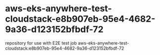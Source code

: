 # aws-eks-anywhere-test-cloudstack-e8b907eb-95e4-4682-9a36-d123152bfbdf-72
repository for use with E2E test job aws-eks-anywhere-test-cloudstack:e8b907eb-95e4-4682-9a36-d123152bfbdf-72
